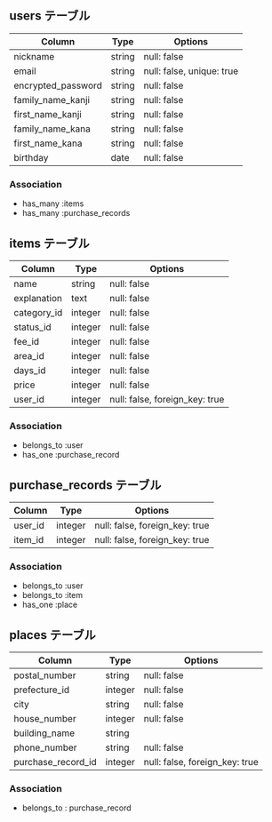 ## users テーブル

|Column            |Type   |Options                  |
|------------------|-------|-------------------------|
|nickname          |string |null: false              |
|email             |string |null: false, unique: true|
|encrypted_password|string |null: false              |
|family_name_kanji |string |null: false              |
|first_name_kanji  |string |null: false              |
|family_name_kana  |string |null: false              |
|first_name_kana   |string |null: false              |
|birthday          |date   |null: false              |

### Association

- has_many :items
- has_many :purchase_records

## items テーブル

|Column     |Type   |Options                       |
|-----------|-------|------------------------------|
|name       |string |null: false                   |
|explanation|text   |null: false                   |
|category_id|integer|null: false                   |
|status_id  |integer|null: false                   |
|fee_id     |integer|null: false                   |
|area_id    |integer|null: false                   |
|days_id    |integer|null: false                   |
|price      |integer|null: false                   |
|user_id    |integer|null: false, foreign_key: true|

### Association
- belongs_to :user
- has_one    :purchase_record

## purchase_records テーブル

|Column |Type   |Options                       |
|-------|-------|------------------------------|
|user_id|integer|null: false, foreign_key: true|
|item_id|integer|null: false, foreign_key: true|


### Association
- belongs_to :user
- belongs_to :item
- has_one    :place

## places テーブル

|Column            |Type   |Options                       |
|------------------|-------|------------------------------|
|postal_number     |string |null: false                   |
|prefecture_id     |integer|null: false                   |
|city              |string |null: false                   |
|house_number      |integer|null: false                   |
|building_name     |string |                              |
|phone_number      |string |null: false                   |
|purchase_record_id|integer|null: false, foreign_key: true|


### Association
- belongs_to : purchase_record